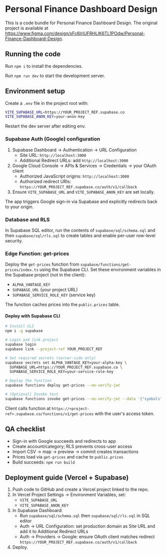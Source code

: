 
  # Personal Finance Dashboard Design

  This is a code bundle for Personal Finance Dashboard Design. The original project is available at https://www.figma.com/design/sFc6IrIUFRHLlK6TL1POdw/Personal-Finance-Dashboard-Design.

  ## Running the code

  Run `npm i` to install the dependencies.

  Run `npm run dev` to start the development server.
 
 ## Environment setup
 
 Create a `.env` file in the project root with:
 
 ```bash
 VITE_SUPABASE_URL=https://YOUR_PROJECT_REF.supabase.co
 VITE_SUPABASE_ANON_KEY=your-anon-key
 ```
 
 Restart the dev server after editing env.
 
 ### Supabase Auth (Google) configuration
 
 1. Supabase Dashboard → Authentication → URL Configuration
    - Site URL: `http://localhost:3000`
    - Additional Redirect URLs: add `http://localhost:3000`
 2. Google Cloud Console → APIs & Services → Credentials → your OAuth client
    - Authorized JavaScript origins: `http://localhost:3000`
    - Authorized redirect URIs: `https://YOUR_PROJECT_REF.supabase.co/auth/v1/callback`
 3. Ensure `VITE_SUPABASE_URL` and `VITE_SUPABASE_ANON_KEY` are set locally.
 
 The app triggers Google sign-in via Supabase and explicitly redirects back to your origin.
 
 ### Database and RLS
 
 In Supabase SQL editor, run the contents of `supabase/sql/schema.sql` and then `supabase/sql/rls.sql` to create tables and enable per-user row-level security.
 
 ### Edge Function: get-prices
 
 Deploy the `get-prices` function from `supabase/functions/get-prices/index.ts` using the Supabase CLI. Set these environment variables in the Supabase project (not in the client):
 
 - `ALPHA_VANTAGE_KEY`
 - `SUPABASE_URL` (your project URL)
 - `SUPABASE_SERVICE_ROLE_KEY` (service key)
 
 The function caches prices into the `public.prices` table.
 
 #### Deploy with Supabase CLI
 
 ```bash
 # Install CLI
 npm i -g supabase
 
 # Login and link project
 supabase login
 supabase link --project-ref YOUR_PROJECT_REF
 
 # Set required secrets (server-side only)
 supabase secrets set ALPHA_VANTAGE_KEY=your-alpha-key \
   SUPABASE_URL=https://YOUR_PROJECT_REF.supabase.co \
   SUPABASE_SERVICE_ROLE_KEY=your-service-role-key
 
 # Deploy the function
 supabase functions deploy get-prices --no-verify-jwt
 
 # (Optional) Invoke test
 supabase functions invoke get-prices --no-verify-jwt --data '{"symbols":["AAPL","MSFT"]}'
 ```
 
 Client calls function at `https://<project-ref>.supabase.co/functions/v1/get-prices` with the user's access token.

 ## QA checklist
 
 - Sign-in with Google succeeds and redirects to app
 - Create account/category; RLS prevents cross-user access
 - Import CSV → map → preview → commit creates transactions
 - Prices load via `get-prices` and cache to `public.prices`
 - Build succeeds: `npm run build`

 ## Deployment guide (Vercel + Supabase)
 
 1. Push code to GitHub and create a Vercel project linked to the repo.
 2. In Vercel Project Settings → Environment Variables, set:
    - `VITE_SUPABASE_URL`
    - `VITE_SUPABASE_ANON_KEY`
 3. In Supabase Dashboard:
    - Run `supabase/sql/schema.sql` then `supabase/sql/rls.sql` in SQL editor
    - Auth → URL Configuration: set production domain as Site URL and add it to Additional Redirect URLs
    - Auth → Providers → Google: ensure OAuth client matches redirect `https://YOUR_PROJECT_REF.supabase.co/auth/v1/callback`
 4. Deploy.
  